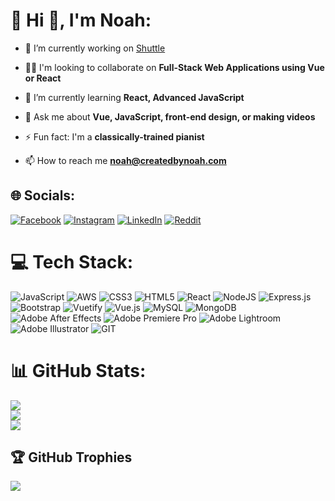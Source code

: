 # 💫 Hi 👋, I'm Noah:
- 🔭 I’m currently working on <a href="https://createwithshuttle.com/welcome" target="_blank">Shuttle</a>

- 👯‍♀️ I'm looking to collaborate on **Full-Stack Web Applications using Vue or React**

- 🌱 I’m currently learning **React, Advanced JavaScript**

- 💬 Ask me about **Vue, JavaScript, front-end design, or making videos**

- ⚡ Fun fact: I'm a **classically-trained pianist**

- 📫 How to reach me **noah@createdbynoah.com**

## 🌐 Socials:
[![Facebook](https://img.shields.io/badge/Facebook-%231877F2.svg?logo=Facebook&logoColor=white)](https://facebook.com/noah.rodgers10) [![Instagram](https://img.shields.io/badge/Instagram-%23E4405F.svg?logo=Instagram&logoColor=white)](https://instagram.com/noah_rodgers) [![LinkedIn](https://img.shields.io/badge/LinkedIn-%230077B5.svg?logo=linkedin&logoColor=white)](https://linkedin.com/in/noahrodgers10) [![Reddit](https://img.shields.io/badge/Reddit-%23FF4500.svg?logo=Reddit&logoColor=white)](https://reddit.com/user/noahrodgers10) 

# 💻 Tech Stack:
![JavaScript](https://img.shields.io/badge/javascript-%23323330.svg?style=for-the-badge&logo=javascript&logoColor=%23F7DF1E) ![AWS](https://img.shields.io/badge/AWS-%23FF9900.svg?style=for-the-badge&logo=amazon-aws&logoColor=white) ![CSS3](https://img.shields.io/badge/css3-%231572B6.svg?style=for-the-badge&logo=css3&logoColor=white) ![HTML5](https://img.shields.io/badge/html5-%23E34F26.svg?style=for-the-badge&logo=html5&logoColor=white) ![React](https://img.shields.io/badge/react-%2320232a.svg?style=for-the-badge&logo=react&logoColor=%2361DAFB) ![NodeJS](https://img.shields.io/badge/node.js-6DA55F?style=for-the-badge&logo=node.js&logoColor=white) ![Express.js](https://img.shields.io/badge/express.js-%23404d59.svg?style=for-the-badge&logo=express&logoColor=%2361DAFB) ![Bootstrap](https://img.shields.io/badge/bootstrap-%23563D7C.svg?style=for-the-badge&logo=bootstrap&logoColor=white) ![Vuetify](https://img.shields.io/badge/Vuetify-1867C0?style=for-the-badge&logo=vuetify&logoColor=AEDDFF) ![Vue.js](https://img.shields.io/badge/vuejs-%2335495e.svg?style=for-the-badge&logo=vuedotjs&logoColor=%234FC08D) ![MySQL](https://img.shields.io/badge/mysql-%2300f.svg?style=for-the-badge&logo=mysql&logoColor=white) ![MongoDB](https://img.shields.io/badge/MongoDB-%234ea94b.svg?style=for-the-badge&logo=mongodb&logoColor=white) ![Adobe After Effects](https://img.shields.io/badge/Adobe%20After%20Effects-9999FF.svg?style=for-the-badge&logo=Adobe%20After%20Effects&logoColor=white) ![Adobe Premiere Pro](https://img.shields.io/badge/Adobe%20Premiere%20Pro-9999FF.svg?style=for-the-badge&logo=Adobe%20Premiere%20Pro&logoColor=white) ![Adobe Lightroom](https://img.shields.io/badge/Adobe%20Lightroom-31A8FF.svg?style=for-the-badge&logo=Adobe%20Lightroom&logoColor=white) ![Adobe Illustrator](https://img.shields.io/badge/adobeillustrator-%23FF9A00.svg?style=for-the-badge&logo=adobeillustrator&logoColor=white) ![GIT](https://img.shields.io/badge/Git-fc6d26?style=for-the-badge&logo=git&logoColor=white)
# 📊 GitHub Stats:
![](https://github-readme-stats.vercel.app/api?username=createdbynoah&theme=dark&hide_border=true&include_all_commits=true&count_private=true)<br/>
![](https://github-readme-streak-stats.herokuapp.com/?user=createdbynoah&theme=dark&hide_border=true)<br/>
![](https://github-readme-stats.vercel.app/api/top-langs/?username=createdbynoah&theme=dark&hide_border=true&include_all_commits=true&count_private=true&layout=compact)

## 🏆 GitHub Trophies
![](https://github-profile-trophy.vercel.app/?username=createdbynoah&theme=onedark&no-frame=true&no-bg=false&margin-w=4)

